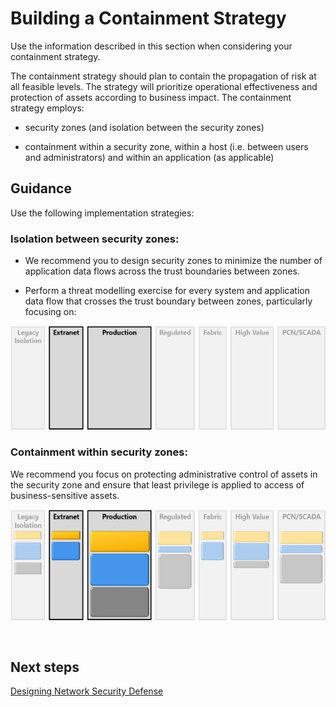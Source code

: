 # Building a Containment Strategy


Use the information described in this section when considering your containment strategy.

The containment strategy should plan to contain the propagation of risk at all feasible levels. The strategy will prioritize operational effectiveness and protection of assets according to business impact. The containment strategy employs:

  - security zones (and isolation between the security zones)
	
  - containment within a security zone, within a host (i.e. between users and administrators) and within an application (as applicable)



## Guidance

Use the following implementation strategies:

### Isolation between security zones: 
	
  - We recommend you to design security zones to minimize the number of application data flows across the trust boundaries between zones. 
	
  - Perform a threat modelling exercise for every system and application data flow that crosses the trust boundary between zones, particularly focusing on:



![Isolation](https://github.com/alvarovitta/Azure-Networking/blob/master/images/Isolation.png)


	

### Containment within security zones: 

We recommend you focus on protecting administrative control of assets in the security zone and ensure that least privilege is applied to access of business-sensitive assets.
 


![Containment](https://github.com/alvarovitta/Azure-Networking/blob/master/images/Containment.png)




 
## Next steps

[Designing Network Security Defense](4.3-Designing-Network-Security-Defense.md) 

